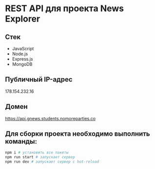 # REST API для проекта News Explorer


## Стек
* JavaScript
* Node.js
* Express.js
* MongoDB


## Публичный IP-адрес
178.154.232.16


## Домен
https://api.gnews.students.nomoreparties.co


## Для сборки проекта необходимо выполнить команды:

```bash
npm i # установить все пакеты
npm run start # запускает сервер
npm run dev # запускает сервер с hot-reload
```
